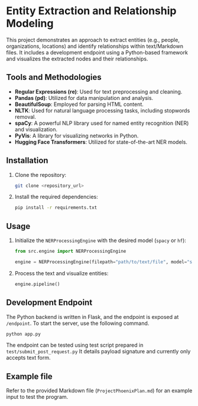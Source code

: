 # Entity Extraction and Relationship Modeling

This project demonstrates an approach to extract entities (e.g., people, organizations, locations) and identify relationships within text/Markdown files. It includes a development endpoint using a Python-based framework and visualizes the extracted nodes and their relationships.

## Tools and Methodologies

- **Regular Expressions (re)**: Used for text preprocessing and cleaning.
- **Pandas (pd)**: Utilized for data manipulation and analysis.
- **BeautifulSoup**: Employed for parsing HTML content.
- **NLTK**: Used for natural language processing tasks, including stopwords removal.
- **spaCy**: A powerful NLP library used for named entity recognition (NER) and visualization.
- **PyVis**: A library for visualizing networks in Python.
- **Hugging Face Transformers**: Utilized for state-of-the-art NER models.

## Installation

1. Clone the repository:
    ```bash
    git clone <repository_url>
    ```
2. Install the required dependencies:
    ```bash
    pip install -r requirements.txt
    ```

## Usage

1. Initialize the `NERProcessingEngine` with the desired model (`spacy` or `hf`):
    ```python
    from src.engine import NERProcessingEngine

    engine = NERProcessingEngine(filepath="path/to/text/file", model="spacy", devMode=True)
    ```
2. Process the text and visualize entities:
    ```python
    engine.pipeline()
    ```

## Development Endpoint

The Python backend is written in Flask, and the endpoint is exposed at `/endpoint`. To start the server, use the following command.

```python
python app.py
```

The endpoint can be tested using test script prepared in `test/submit_post_request.py` It details payload signature and currently only accepts text form. 


## Example file

Refer to the provided Markdown file (`ProjectPhoenixPlan.md`) for an example input to test the program.